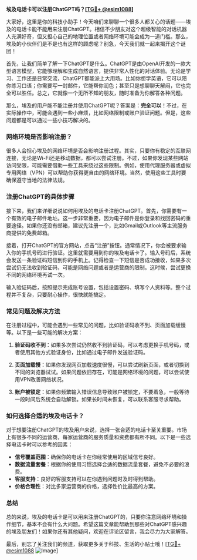 **埃及电话卡可以注册ChatGPT吗？[[TG💪+ @esim1088](https://t.me/s/esim1088)]**

大家好，这里是你的科技小助手！今天咱们来聊聊一个很多人都关心的话题——埃及的电话卡能不能用来注册ChatGPT。相信不少朋友对这个超级智能的对话机器人充满好奇，但又担心自己的地理位置或者网络环境可能会成为一道门槛。那么，埃及的小伙伴们是不是也有这样的顾虑呢？别急，今天我们就一起来揭开这个谜团！

首先，让我们简单了解一下ChatGPT是什么。ChatGPT是由OpenAI开发的一款大型语言模型，它能够理解和生成自然语言，提供非常人性化的对话体验。无论是学习、工作还是日常交流，ChatGPT都能派上大用场。比如你想学英语，它可以陪你练习口语；你需要写一封邮件，它能帮你润色；甚至只是想聊聊天解闷，它也完全可以胜任。总之，它就像一个无所不知的朋友，随时准备为你解答各种问题。

那么，埃及的用户能不能注册并使用ChatGPT呢？答案是：**完全可以**！不过，在实际操作中，可能会遇到一些小麻烦，比如网络限制或账户验证问题。但是，这些问题都是可以通过一些小技巧解决的。

### 网络环境是否影响注册？

很多人会担心埃及的网络环境是否会影响注册过程。其实，只要你有稳定的互联网连接，无论是Wi-Fi还是移动数据，都可以尝试注册。不过，如果你发现某些网站访问受限，可能需要借助一些工具来绕过这些限制。例如，使用代理服务器或虚拟专用网络（VPN）可以帮助你获得更自由的网络环境。当然，使用这些工具时要确保遵守当地的法律法规。

### 注册ChatGPT的具体步骤

接下来，我们来详细说说如何用埃及的电话卡注册ChatGPT。首先，你需要有一个有效的电子邮件地址。这一步非常重要，因为电子邮件是你登录和找回密码的重要途径。如果你还没有邮箱，建议先注册一个，比如Gmail或Outlook等主流服务商提供的免费邮箱。

接着，打开ChatGPT的官方网站，点击“注册”按钮。通常情况下，你会被要求输入你的手机号码进行验证。这里就需要用到你的埃及电话卡了。输入号码后，系统会发送一条验证码短信到你的手机上。记得检查一下短信是否成功接收，如果多次尝试仍无法收到验证码，可能是网络问题或者是运营商的限制。这时候，尝试更换不同的网络环境再试一次。

输入验证码后，按照提示完成账号设置，包括设置密码、填写个人资料等。整个过程并不复杂，只要耐心操作，很快就能搞定。

### 常见问题及解决方法

在注册过程中，可能会遇到一些常见的问题，比如验证码收不到、页面加载缓慢等。以下是一些可能的解决方案：

1. **验证码收不到**：如果多次尝试仍然收不到验证码，可以考虑更换手机号码，或者使用其他方式验证身份，比如通过电子邮件发送验证码。
   
2. **页面加载慢**：如果你发现网页加载速度很慢，可以尝试刷新页面，或者切换到不同的浏览器试试。如果问题依旧存在，可能是网络环境的问题，可以尝试使用VPN改善网络状况。

3. **账户被锁定**：如果你频繁输入错误信息导致账户被锁定，不要着急，一般等待一段时间后系统会自动解锁。如果长时间未恢复，可以联系客服寻求帮助。

### 如何选择合适的埃及电话卡？

对于想要注册ChatGPT的埃及用户来说，选择一张合适的电话卡至关重要。市场上有很多不同的运营商，每家运营商的服务质量和资费都有所不同。以下是一些选择电话卡时可以参考的因素：

- **信号覆盖范围**：确保你的电话卡在你经常使用的区域信号良好。
- **数据流量套餐**：根据你的使用习惯选择合适的数据流量套餐，避免不必要的浪费。
- **客服支持**：良好的客服支持可以在你遇到问题时及时得到帮助。
- **价格合理性**：对比多家运营商的价格，选择性价比最高的方案。

### 总结

总的来说，埃及的电话卡是可以用来注册ChatGPT的，只要你注意网络环境和操作细节，基本不会有什么大问题。希望这篇文章能帮助到那些对ChatGPT感兴趣的埃及朋友们！如果你还有其他疑问，欢迎在评论区留言，我会尽力为大家解答。

最后，别忘了关注我们的频道，获取更多关于科技、生活的小贴士哦！[[TG💪+ @esim1088](https://t.me/s/esim1088) ![Image](https://i.postimg.cc/4NQfJmqS/Snipaste-2025-05-13-00-14-12.png)]
